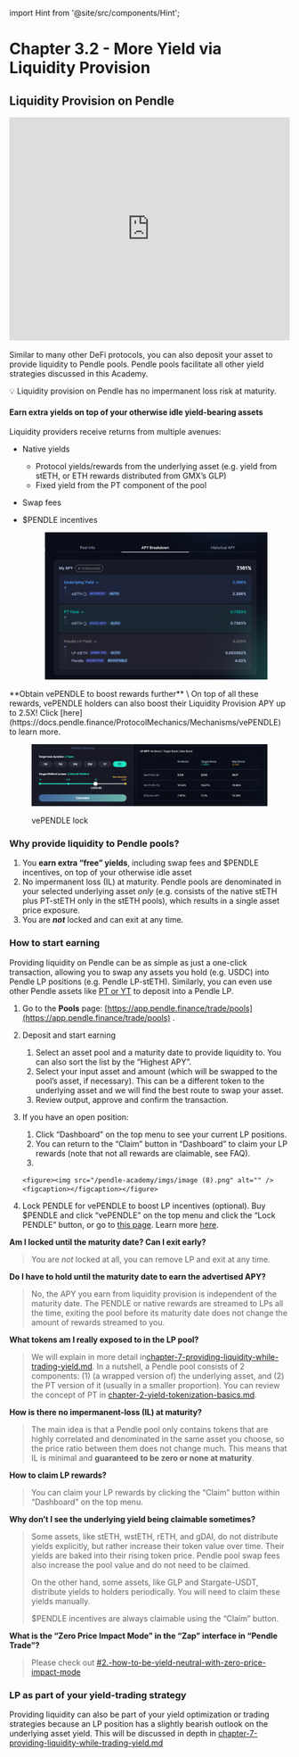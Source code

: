 import Hint from '@site/src/components/Hint';

# Chapter 3.2 - More Yield via Liquidity Provision

## Liquidity Provision on Pendle

<iframe height="400" width="100%" src="https://www.youtube.com/embed/AWceGmkv2pc" title="Video" frameBorder="0" allow="accelerometer; autoplay; clipboard-write; encrypted-media; gyroscope; picture-in-picture" allowFullScreen></iframe>

Similar to many other DeFi protocols, you can also deposit your asset to provide liquidity to Pendle pools. Pendle pools facilitate all other yield strategies discussed in this Academy.

<Hint style="info">
💡 Liquidity provision on Pendle has no impermanent loss risk at maturity.
</Hint>

#### Earn extra yields on top of your otherwise idle yield-bearing assets

Liquidity providers receive returns from multiple avenues:

* Native yields
  * Protocol yields/rewards from the underlying asset (e.g. yield from stETH, or ETH rewards distributed from GMX’s GLP)
  * Fixed yield from the PT component of the pool
* Swap fees
*   \$PENDLE incentives

    <figure><img src="/pendle-academy/imgs/image (3).png" alt="" /><figcaption></figcaption></figure>

<Hint style="warning">
**Obtain vePENDLE to boost rewards further** \
On top of all these rewards, vePENDLE holders can also boost their Liquidity Provision APY up to 2.5X! Click [here](https://docs.pendle.finance/ProtocolMechanics/Mechanisms/vePENDLE) to learn more.
</Hint>

<figure><img src="/pendle-academy/imgs/image (6).png" alt="" /><figcaption><p>vePENDLE lock</p></figcaption></figure>

### Why provide liquidity to Pendle pools?

1. You **earn extra “free” yields**, including swap fees and \$PENDLE incentives, on top of your otherwise idle asset
2. No impermanent loss (IL) at maturity. Pendle pools are denominated in your selected underlying asset _only_ (e.g. consists of the native stETH plus PT-stETH only in the stETH pools), which results in a single asset price exposure.
3. You are _**not**_ locked and can exit at any time.

### How to start earning

Providing liquidity on Pendle can be as simple as just a one-click transaction, allowing you to swap any assets you hold (e.g. USDC) into Pendle LP positions (e.g. Pendle LP-stETH). Similarly, you can even use other Pendle assets like [PT or YT](../pendle-101/chapter-2-yield-tokenization-basics) to deposit into a Pendle LP.

1. Go to the **Pools** page: [https://app.pendle.finance/trade/pools](https://app.pendle.finance/trade/pools) .
2. Deposit and start earning
   1. Select an asset pool and a maturity date to provide liquidity to. You can also sort the list by the “Highest APY”.
   2. Select your input asset and amount (which will be swapped to the pool’s asset, if necessary). This can be a different token to the underlying asset and we will find the best route to swap your asset.
   3. Review output, approve and confirm the transaction.
3. If you have an open position:
   1. Click “Dashboard” on the top menu to see your current LP positions.
   2. You can return to the “Claim” button in “Dashboard” to claim your LP rewards (note that not all rewards are claimable, see FAQ).
   3.

       <figure><img src="/pendle-academy/imgs/image (8).png" alt="" /><figcaption></figcaption></figure>
4. Lock PENDLE for vePENDLE to boost LP incentives (optional). Buy \$PENDLE and click “vePENDLE” on the top menu and click the “Lock PENDLE” button, or go to [this page](https://app.pendle.finance/vependle/lock/update). Learn more [here](https://docs.pendle.finance/Governance/vePENDLE).

**Am I locked until the maturity date? Can I exit early?**

> You are _not_ locked at all, you can remove LP and exit at any time.

**Do I have to hold until the maturity date to earn the advertised APY?**

> No, the APY you earn from liquidity provision is independent of the maturity date. The PENDLE or native rewards are streamed to LPs all the time, exiting the pool before its maturity date does not change the amount of rewards streamed to you.

**What tokens am I really exposed to in the LP pool?**

> We will explain in more detail in[chapter-7-providing-liquidity-while-trading-yield.md](../yield-trading-deep-dives/chapter-7-providing-liquidity-while-trading-yield.md "mention"). In a nutshell, a Pendle pool consists of 2 components: (1) (a wrapped version of) the underlying asset, and (2) the PT version of it (usually in a smaller proportion). You can review the concept of PT in [chapter-2-yield-tokenization-basics.md](../pendle-101/chapter-2-yield-tokenization-basics.md "mention").

**How is there no impermanent-loss (IL) at maturity?**

> The main idea is that a Pendle pool only contains tokens that are highly correlated and denominated in the same asset you choose, so the price ratio between them does not change much. This means that IL is minimal and **guaranteed to be zero or none at maturity**.

**How to claim LP rewards?**

> You can claim your LP rewards by clicking the “Claim” button within “Dashboard” on the top menu.

**Why don’t I see the underlying yield being claimable sometimes?**

> Some assets, like stETH, wstETH, rETH, and gDAI, do not distribute yields explicitly, but rather increase their token value over time. Their yields are baked into their rising token price. Pendle pool swap fees also increase the pool value and do not need to be claimed.
>
> On the other hand, some assets, like GLP and Stargate-USDT, distribute yields to holders periodically. You will need to claim these yields manually.
>
> \$PENDLE incentives are always claimable using the “Claim” button.

**What is the “Zero Price Impact Mode” in the “Zap” interface in “Pendle Trade”?**

> Please check out [#2.-how-to-be-yield-neutral-with-zero-price-impact-mode](../yield-trading-deep-dives/chapter-7-providing-liquidity-while-trading-yield#2.-how-to-be-yield-neutral-with-zero-price-impact-mode "mention")

### LP as part of your yield-trading strategy

Providing liquidity can also be part of your yield optimization or trading strategies because an LP position has a slightly bearish outlook on the underlying asset yield. This will be discussed in depth in [chapter-7-providing-liquidity-while-trading-yield.md](../yield-trading-deep-dives/chapter-7-providing-liquidity-while-trading-yield.md "mention")
